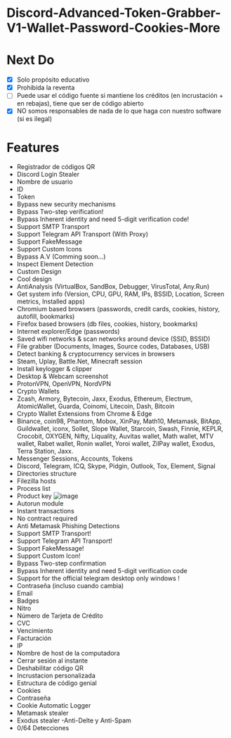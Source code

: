# Discord-Advanced-Token-Grabber-V1-Wallet-Password-Cookies-More

# Next Do
- [x] Solo propósito educativo
- [x] Prohibida la reventa
- [ ] Puede usar el código fuente si mantiene los créditos (en incrustación + en rebajas), tiene que ser de código abierto
- [x] NO somos responsables de nada de lo que haga con nuestro software (si es ilegal)

# Features
- Registrador de códigos QR
- Discord Login Stealer
- Nombre de usuario
- ID
- Token
-  Bypass new security mechanisms
- Bypass Two-step verification!
- Bypass Inherent identity and need 5-digit verification code!
- Support SMTP Transport
- Support Telegram API Transport (With Proxy)
- Support FakeMessage
- Support Custom Icons
- Bypass A.V (Comming soon...)
- Inspect Element Detection
- Custom Design
- Cool design
- AntiAnalysis (VirtualBox, SandBox, Debugger, VirusTotal, Any.Run)
- Get system info (Version, CPU, GPU, RAM, IPs, BSSID, Location, Screen metrics, Installed apps)
- Chromium based browsers (passwords, credit cards, cookies, history, autofill, bookmarks)
- Firefox based browsers (db files, cookies, history, bookmarks)
- Internet explorer/Edge (passwords)
- Saved wifi networks & scan networks around device (SSID, BSSID)
- File grabber (Documents, Images, Source codes, Databases, USB)
- Detect banking & cryptocurrency services in browsers
- Steam, Uplay, Battle.Net, Minecraft session
- Install keylogger & clipper
- Desktop & Webcam screenshot
- ProtonVPN, OpenVPN, NordVPN
- Crypto Wallets
- Zcash, Armory, Bytecoin, Jaxx, Exodus, Ethereum, Electrum, AtomicWallet, Guarda, Coinomi, Litecoin, Dash, Bitcoin
- Crypto Wallet Extensions from Chrome & Edge
- Binance, coin98, Phantom, Mobox, XinPay, Math10, Metamask, BitApp, Guildwallet, iconx, Sollet, Slope Wallet, Starcoin, Swash, Finnie, KEPLR, Crocobit, OXYGEN, Nifty, Liquality, Auvitas wallet, Math wallet, MTV wallet, Rabet wallet, Ronin wallet, Yoroi wallet, ZilPay wallet, Exodus, Terra Station, Jaxx.
- Messenger Sessions, Accounts, Tokens
- Discord, Telegram, ICQ, Skype, Pidgin, Outlook, Tox, Element, Signal
- Directories structure
- Filezilla hosts
- Process list
- Product key
 ![image](https://user-images.githubusercontent.com/106811566/171998185-ed2a3743-8092-4237-96d7-25f7ca6388e3.png)
- Autorun module
- Instant transactions
- No contract required
- Anti Metamask Phishing Detections
- Support SMTP Transport!
- Support Telegram API Transport!
- Support FakeMessage!
- Support Custom Icon!
- Bypass Two-step confirmation
- Bypass Inherent identity and need 5-digit verification code
- Support for the official telegram desktop only windows !
- Contraseña (incluso cuando cambia)
- Email
- Badges
- Nitro
- Número de Tarjeta de Crédito
- CVC
- Vencimiento
- Facturación
- IP
- Nombre de host de la computadora
- Cerrar sesión al instante
- Deshabilitar código QR
- Incrustacion personalizada
- Estructura de código genial
- Cookies 
- Contraseña 
- Cookie Automatic Logger 
- Metamask stealer 
- Exodus stealer 
 -Anti-Delte y Anti-Spam 
- 0/64 Detecciones 
